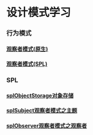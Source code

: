 # 设计模式学习

### 行为模式
#### [观察者模式(原生)](https://github.com/zhangrenjie/patterns/tree/master/observer)
#### [观察者模式(SPL)](https://github.com/zhangrenjie/patterns/tree/master/spl_observer)


### SPL
#### [splObjectStorage对象存储](https://github.com/zhangrenjie/patterns/tree/master/spl/SplObjectStorage)
#### [splSubject观察者模式之主题](https://github.com/zhangrenjie/patterns/tree/master/spl_observer/user/subjects)
#### [splObserver观察者模式之观察者](https://github.com/zhangrenjie/patterns/tree/master/spl_observer/user/observers)


